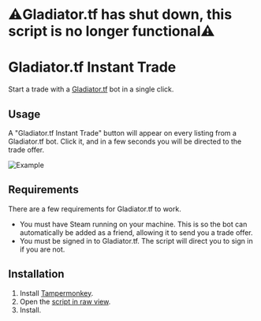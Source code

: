 # ⚠️Gladiator.tf has shut down, this script is no longer functional⚠️

# Gladiator.tf Instant Trade

Start a trade with a [Gladiator.tf](https://gladiator.tf) bot in a single click.

## Usage
A "Gladiator.tf Instant Trade" button will appear on every listing from a Gladiator.tf bot. Click it, and in a few seconds you will be directed to the trade offer.

![Example](https://cdn.discordapp.com/attachments/445162468541464576/827498192546955334/unknown.png)


## Requirements
There are a few requirements for Gladiator.tf to work.

- You must have Steam running on your machine. This is so the bot can automatically be added as a friend, allowing it to send you a trade offer.
- You must be signed in to Gladiator.tf. The script will direct you to sign in if you are not.

## Installation

1. Install [Tampermonkey](https://www.tampermonkey.net/).
2. Open the [script in raw view](https://github.com/mninc/gladiator.tf-instant-trade/raw/master/gladiator-instant-trade.user.js).
3. Install.
